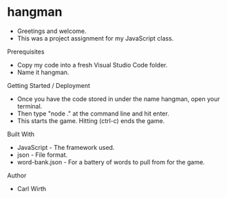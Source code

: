 # hangman 

- Greetings and welcome.  
- This was a project assignment for my JavaScript class. 

Prerequisites
- Copy my code into a fresh Visual Studio Code folder.  
- Name it hangman. 

Getting Started / Deployment 
- Once you have the code stored in under the name hangman, open your terminal.  
- Then type "node ." at the command line and hit enter.  
- This starts the game. Hitting (ctrl-c) ends the game.

Built With
- JavaScript - The framework used. 
- json - File format. 
- word-bank.json - For a battery of words to pull from for the game. 

Author
- Carl Wirth 

